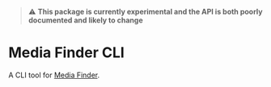 > :warning: **This package is currently experimental and the API is both poorly documented and likely to change**

# Media Finder CLI

A CLI tool for [Media Finder](https://github.com/callumgare/media-finder/).